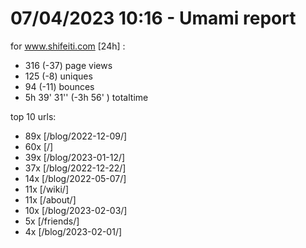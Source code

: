 # 07/04/2023 10:16 - Umami report
for www.shifeiti.com [24h] :

 - 316 (-37) page views
 - 125 (-8) uniques
 - 94 (-11) bounces
 - 5h 39' 31'' (-3h 56' ) totaltime


top 10 urls:
 - 89x [/blog/2022-12-09/]
 - 60x [/]
 - 39x [/blog/2023-01-12/]
 - 37x [/blog/2022-12-22/]
 - 14x [/blog/2022-05-07/]
 - 11x [/wiki/]
 - 11x [/about/]
 - 10x [/blog/2023-02-03/]
 - 5x [/friends/]
 - 4x [/blog/2023-02-01/]


